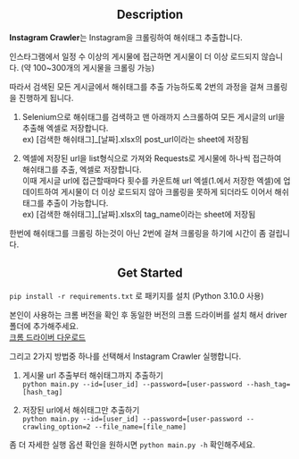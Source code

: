 ## <center>Description</center>
**Instagram Crawler**는 Instagram을 크롤링하여 해쉬태그 추출합니다.

인스타그램에서 일정 수 이상의 게시물에 접근하면 게시물이 더 이상 로드되지 않습니다. (약 100~300개의 게시물을 크롤링 가능)

따라서 검색된 모든 게시글에서 해쉬태그를 추출 가능하도록 2번의 과정을 걸쳐 크롤링을 진행하게 됩니다.

1. Selenium으로 해쉬태그를 검색하고 맨 아래까지 스크롤하여 모든 게시글의 url을 추출해 엑셀로 저장합니다.  
ex) [검색한 해쉬태그]_[날짜].xlsx의 post_url이라는 sheet에 저장됨

2. 엑셀에 저장된 url을 list형식으로 가져와 Requests로 게시물에 하나씩 접근하여 해쉬태그를 추출, 엑셀로 저장합니다.  
이때 게시글 url에 접근할때마다 횟수를 카운트해 url 엑셀(1.에서 저장한 엑셀)에 업데이트하여 게시물이 더 이상 로드되지 않아 크롤링을 못하게 되더라도 이어서 해쉬태그를 추출이 가능합니다.  
ex) [검색한 해쉬태그]_[날짜].xlsx의 tag_name이라는 sheet에 저장됨

한번에 해쉬태그를 크롤링 하는것이 아닌 2번에 걸쳐 크롤링을 하기에 시간이 좀 걸립니다.

## <center>Get Started</center>

`pip install -r requirements.txt` 로 패키지를 설치
(Python 3.10.0 사용)

본인이 사용하는 크롬 버전을 확인 후 동일한 버전의 크롬 드라이버를 설치 해서 driver 폴더에 추가해주세요.  
[크롬 드라이버 다운로드](https://chromedriver.chromium.org/downloads)

그리고 2가지 방법중 하나를 선택해서 Instagram Crawler 실행합니다.

1. 게시물 url 추출부터 해쉬태그까지 추출하기  
`python main.py --id=[user_id] --password=[user-password --hash_tag=[hash_tag]`

2. 저장된 url에서 해쉬태그만 추출하기  
`python main.py --id=[user_id] --password=[user-password --crawling_option=2 --file_name=[file_name]`

좀 더 자세한 실행 옵션 확인을 원하시면 `python main.py -h` 확인해주세요.
